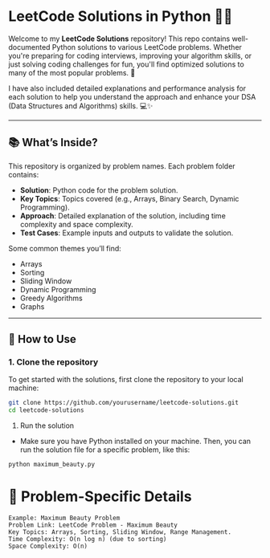 # LeetCode Solutions in Python 🧑‍💻

Welcome to my **LeetCode Solutions** repository! This repo contains well-documented Python solutions to various LeetCode problems. Whether you're preparing for coding interviews, improving your algorithm skills, or just solving coding challenges for fun, you'll find optimized solutions to many of the most popular problems. 🚀

I have also included detailed explanations and performance analysis for each solution to help you understand the approach and enhance your DSA (Data Structures and Algorithms) skills. 💻✨

---

## 📚 What’s Inside?

This repository is organized by problem names. Each problem folder contains:

- **Solution**: Python code for the problem solution.
- **Key Topics**: Topics covered (e.g., Arrays, Binary Search, Dynamic Programming).
- **Approach**: Detailed explanation of the solution, including time complexity and space complexity.
- **Test Cases**: Example inputs and outputs to validate the solution.

Some common themes you’ll find:
- Arrays
- Sorting
- Sliding Window
- Dynamic Programming
- Greedy Algorithms
- Graphs

---

## 🚀 How to Use

### 1. Clone the repository
To get started with the solutions, first clone the repository to your local machine:
```bash
git clone https://github.com/yourusername/leetcode-solutions.git
cd leetcode-solutions
```
1. Run the solution
- Make sure you have Python installed on your machine. Then, you can run the solution file for a specific problem, like this:

```bash
python maximum_beauty.py
```
# 🧠 Problem-Specific Details
```
Example: Maximum Beauty Problem
Problem Link: LeetCode Problem - Maximum Beauty
Key Topics: Arrays, Sorting, Sliding Window, Range Management.
Time Complexity: O(n log n) (due to sorting)
Space Complexity: O(n)
```
